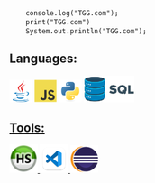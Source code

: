         console.log("TGG.com");
        print("TGG.com")
        System.out.println("TGG.com");
    


## Languages:
<p align="left"> <a href="#"><img src="https://raw.githubusercontent.com/devicons/devicon/master/icons/java/java-original.svg" alt="java" width="40" height="40"/></a> <a href="#"><img src="https://raw.githubusercontent.com/devicons/devicon/master/icons/javascript/javascript-original.svg" alt="javascript" width="40" height="40"/></a> <a href="#"><img src="https://raw.githubusercontent.com/devicons/devicon/master/icons/python/python-original.svg" alt="python" width="40" height="40"/></a> <a href="#"> <img width="90px" src="./picture/SQL.png" /> </p>

## Tools:
<p align="left"> <img width="50px" src="./picture/heidi.png" /> <img width="50px" src="./picture/vscode.png" /> <img width="50px" src="./picture/eclipse.png" />  </p>



